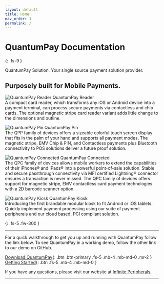 ```yaml
---
layout: default
title: Home
nav_order: 1
permalink: /
---
```


# QuantumPay Documentation
{: .fs-9 }

QuantumPay Solution. Your single source payment solution provider. 

## Purposely built for Mobile Payments.

![QuantumPay Reader](https://res.cloudinary.com/ipcmobile/image/upload/c_scale,w_600,b_rgb:ececec/v1/devices/pay-reader.png)
QuantumPay Reader <br>
A compact card reader, which transforms any iOS or Android device into a payment terminal, can process secure payments via contactless and chip cards. The optional magnetic stripe card reader variant adds little change to the dimensions and outline.

![QuantumPay Pin](https://res.cloudinary.com/ipcmobile/image/upload/c_scale,w_600,b_rgb:ececec/v1/devices/bluepad-2.png)
QuantumPay Pin <br>
The QPP family of devices offers a sizeable colorful touch screen display that fits in the palm of your hand and supports all payment modes. The magnetic stripe, EMV Chip & PIN, and Contactless payments plus Bluetooth connectivity to POS solutions deliver a future proof solution.

![QuantumPay Connected](https://res.cloudinary.com/ipcmobile/image/upload/c_scale,w_600,b_rgb:ececec/v1/devices/infinea-tab-lite.png)
QuantumPay Connected <br>
The QPC family of devices allows mobile workers to extend the capabilities of their iPhones® and iPads® into a powerful point-of-sale solution. Stable and secure passthrough connectivity via MFI certified Lightning® connector ensures a transaction is never missed. The QPC family of devices offers support for magnetic stripe, EMV contactless card payment technologies with a 2D barcode scanner option.

![QuantumPay Kiosk](https://res.cloudinary.com/ipcmobile/image/upload/c_scale,w_600,b_rgb:ececec/v1/devices/quantum-pay-kiosk.png)
QuantumPay Kiosk <br>
Introducing the first brandable modular kiosk to fit Android or iOS tablets. Quickly implement payment processing using our suite of payment peripherals and our cloud based, PCI compliant solution.

{: .fs-5 .fw-300 }

---

For a quick walkthrough to get you up and running with QuantumPay follow the link below. To see QuantumPay in a working demo, follow the other link to our demo on GitHub.


[Download QuantumPay](https://github.com/InfinitePeripherals/QuantumPay/releases){: .btn .btn-primary .fs-5 .mb-4 .mb-md-0 .mr-2 } [Getting Started](https://infiniteperipherals.github.io/QuantumPay/getting-started){: .btn .fs-5 .mb-4 .mb-md-0 }


If you have any questions, please visit our website at [Infinite Peripherals](https://ipcmobile.com/products/quantumpay-solution).

---

